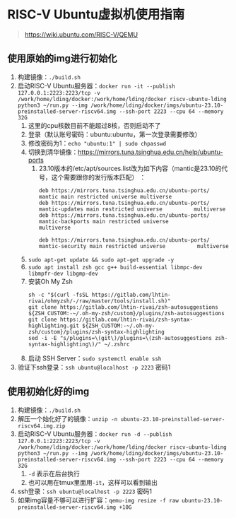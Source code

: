 # RISC-V Ubuntu虚拟机使用指南

> https://wiki.ubuntu.com/RISC-V/QEMU

## 使用原始的img进行初始化

1. 构建镜像：`./build.sh`
2. 启动RISC-V Ubuntu服务器：`docker run -it --publish 127.0.0.1:2223:2223/tcp -v /work/home/lding/docker:/work/home/lding/docker riscv-ubuntu-lding python3 ~/run.py --img /work/home/lding/docker/imgs/ubuntu-23.10-preinstalled-server-riscv64.img --ssh-port 2223 --cpu 64 --memory 32G`
   1. 这里的cpu核数目前不能超过8核，否则启动不了
   2. 登录（默认账号密码：ubuntu:ubuntu，第一次登录需要修改）
   3. 修改密码为1：`echo "ubuntu:1" | sudo chpasswd`
   4. 切换到清华镜像：https://mirrors.tuna.tsinghua.edu.cn/help/ubuntu-ports
      1. 23.10版本的/etc/apt/sources.list改为如下内容（mantic是23.10的代号，这个需要跟你的发行版本匹配）                ：
         ```
         deb https://mirrors.tuna.tsinghua.edu.cn/ubuntu-ports/ mantic main restricted universe multiverse
         deb https://mirrors.tuna.tsinghua.edu.cn/ubuntu-ports/ mantic-updates main restricted universe          multiverse
         deb https://mirrors.tuna.tsinghua.edu.cn/ubuntu-ports/ mantic-backports main restricted universe          multiverse

         deb https://mirrors.tuna.tsinghua.edu.cn/ubuntu-ports/ mantic-security main restricted universe          multiverse
         ```
   5. `sudo apt-get update && sudo apt-get upgrade -y`
   6. `sudo apt install zsh gcc g++ build-essential libmpc-dev libmpfr-dev libgmp-dev`
   7. 安装Oh My Zsh
      ```
      sh -c "$(curl -fsSL https://gitlab.com/lhtin-rivai/ohmyzsh/-/raw/master/tools/install.sh)"
      git clone https://gitlab.com/lhtin-rivai/zsh-autosuggestions ${ZSH_CUSTOM:-~/.oh-my-zsh/custom}/plugins/zsh-autosuggestions
      git clone https://gitlab.com/lhtin-rivai/zsh-syntax-highlighting.git ${ZSH_CUSTOM:-~/.oh-my-zsh/custom}/plugins/zsh-syntax-highlighting
      sed -i -E "s/plugins=\(git\)/plugins=\(zsh-autosuggestions zsh-syntax-highlighting\)/" ~/.zshrc
      ```
   8. 启动 SSH Server：`sudo systemctl enable ssh`
3. 验证下ssh登录：`ssh ubuntu@localhost -p 2223` 密码1

## 使用初始化好的img

1. 构建镜像：`./build.sh`
2. 解压一个始化好了的镜像：`unzip -n ubuntu-23.10-preinstalled-server-riscv64.img.zip`
3. 启动RISC-V Ubuntu服务器：`docker run -d --publish 127.0.0.1:2223:2223/tcp -v /work/home/lding/docker:/work/home/lding/docker riscv-ubuntu-lding python3 ~/run.py --img /work/home/lding/docker/imgs/ubuntu-23.10-preinstalled-server-riscv64.img --ssh-port 2223 --cpu 64 --memory 32G`
   1. `-d` 表示在后台执行
   2. 也可以用在tmux里面用`-it`，这样可以看到输出
4. ssh登录：`ssh ubuntu@localhost -p 2223` 密码1
5. 如果img容量不够可以进行扩容：`qemu-img resize -f raw ubuntu-23.10-preinstalled-server-riscv64.img +10G`

